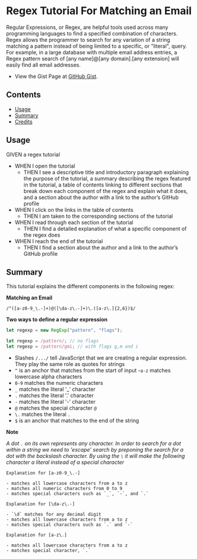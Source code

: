 # Regex Tutorial For Matching an Email

Regular Expressions, or Regex, are helpful tools used across many programming languages to find a specified combination of characters. Regex allows the programmer to search for any variation of a string matching a pattern instead of being limited to a specific, or "literal", query. For example, in a large database with multiple email address entries, a Regex pattern search of [any name]@[any domain].[any extension] will easily find all email addresses.

* View the Gist Page at [GitHub Gist](https://gist.github.com/Amir-Hackett/c7bc1597bd3fef8336207ff6adc59722).

## Contents
* [Usage](#Usage)
* [Summary](#Summary)
* [Credits](#Credits)

## Usage

GIVEN a regex tutorial
- WHEN I open the tutorial
  - THEN I see a descriptive title and introductory paragraph explaining the purpose of the tutorial, a summary describing the regex featured in the tutorial, a table of contents linking to different sections that break down each component of the regex and explain what it does, and a section about the author with a link to the author’s GitHub profile
- WHEN I click on the links in the table of contents
  - THEN I am taken to the corresponding sections of the tutorial
- WHEN I read through each section of the tutorial
  - THEN I find a detailed explanation of what a specific component of the regex does
- WHEN I reach the end of the tutorial
  - THEN I find a section about the author and a link to the author’s GitHub profile

## Summary

This tutorial explains the different components in the following regex:

**Matching an Email**

```regexp
/^([a-z0-9_\.-]+)@([\da-z\.-]+)\.([a-z\.]{2,6})$/
```
**Two ways to define a regular expression**

```javascript
let regexp = new RegExp("pattern", "flags");

let regexp = /pattern/; // no flags
let regexp = /pattern/gmi; // with flags g,m and i
```

- Slashes `/.../` tell JavaScript that we are creating a regular expression. They play the same role as quotes for strings
- `^` is an anchor that matches from the start of input
-`a-z` matches lowercase alpha characters
- `0-9` matches the numeric characters
- `_` matches the literal '_' character
- `.` matches the literal '.' character
- `-` matches the literal '-' character
- `@` matches the special character `@`
- `\.` matches the literal `.` 
- `$` is an anchor that matches to the end of the string

**Note**

*A dot `.` on its own represents any character. In order to search for a dot within a string we need to 'escape' search by preponing the search for a dot with the backslash character. By using the `\` it will make the following character a literal instead of a special character*

```text
Explanation for [a-z0-9_\.-] 

- matches all lowercase characters from a to z
- matches all numeric characters from 0 to 9
- matches special characters such as `_`, `-`, and `.`
```

```text
Explanation for [\da-z\.-]

- `\d` matches for any decimal digit
- matches all lowercase characters from a to z
- matches special characters such as `.` and `-`
```

```text
Explanation for [a-z\.]

- matches all lowercase characters from a to z
- matches special character, `.`
```
